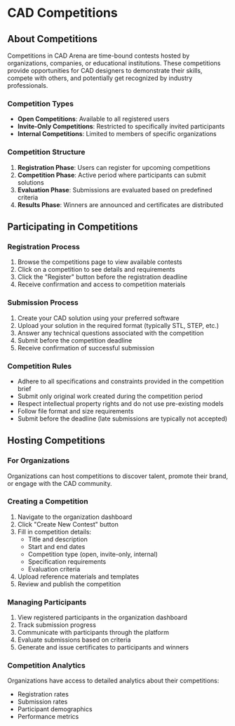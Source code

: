 
# CAD Competitions

## About Competitions

Competitions in CAD Arena are time-bound contests hosted by organizations, companies, or educational institutions. These competitions provide opportunities for CAD designers to demonstrate their skills, compete with others, and potentially get recognized by industry professionals.

### Competition Types

- **Open Competitions**: Available to all registered users
- **Invite-Only Competitions**: Restricted to specifically invited participants
- **Internal Competitions**: Limited to members of specific organizations

### Competition Structure

1. **Registration Phase**: Users can register for upcoming competitions
2. **Competition Phase**: Active period where participants can submit solutions
3. **Evaluation Phase**: Submissions are evaluated based on predefined criteria
4. **Results Phase**: Winners are announced and certificates are distributed

## Participating in Competitions

### Registration Process

1. Browse the competitions page to view available contests
2. Click on a competition to see details and requirements
3. Click the "Register" button before the registration deadline
4. Receive confirmation and access to competition materials

### Submission Process

1. Create your CAD solution using your preferred software
2. Upload your solution in the required format (typically STL, STEP, etc.)
3. Answer any technical questions associated with the competition
4. Submit before the competition deadline
5. Receive confirmation of successful submission

### Competition Rules

- Adhere to all specifications and constraints provided in the competition brief
- Submit only original work created during the competition period
- Respect intellectual property rights and do not use pre-existing models
- Follow file format and size requirements
- Submit before the deadline (late submissions are typically not accepted)

## Hosting Competitions

### For Organizations

Organizations can host competitions to discover talent, promote their brand, or engage with the CAD community.

### Creating a Competition

1. Navigate to the organization dashboard
2. Click "Create New Contest" button
3. Fill in competition details:
   - Title and description
   - Start and end dates
   - Competition type (open, invite-only, internal)
   - Specification requirements
   - Evaluation criteria
4. Upload reference materials and templates
5. Review and publish the competition

### Managing Participants

1. View registered participants in the organization dashboard
2. Track submission progress
3. Communicate with participants through the platform
4. Evaluate submissions based on criteria
5. Generate and issue certificates to participants and winners

### Competition Analytics

Organizations have access to detailed analytics about their competitions:
- Registration rates
- Submission rates
- Participant demographics
- Performance metrics
